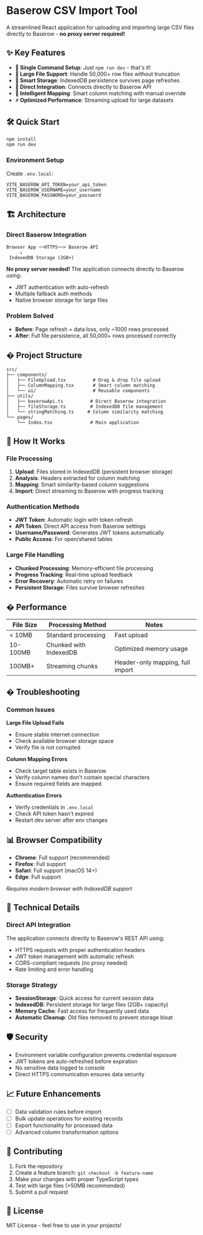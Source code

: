 # Baserow CSV Import Tool

A streamlined React application for uploading and importing large CSV files directly to Baserow - **no proxy server required!**

## ✨ Key Features

- **🚀 Single Command Setup**: Just `npm run dev` - that's it!
- **📁 Large File Support**: Handle 50,000+ row files without truncation
- **💾 Smart Storage**: IndexedDB persistence survives page refreshes  
- **🔄 Direct Integration**: Connects directly to Baserow API
- **🎯 Intelligent Mapping**: Smart column matching with manual override
- **⚡ Optimized Performance**: Streaming upload for large datasets

## 🛠 Quick Start

```bash
npm install
npm run dev
```

### Environment Setup

Create `.env.local`:
```env
VITE_BASEROW_API_TOKEN=your_api_token
VITE_BASEROW_USERNAME=your_username  
VITE_BASEROW_PASSWORD=your_password
```

## 🏗 Architecture

### Direct Baserow Integration
```
Browser App ──HTTPS──> Baserow API
     ↓
 IndexedDB Storage (2GB+)
```

**No proxy server needed!** The application connects directly to Baserow using:
- JWT authentication with auto-refresh
- Multiple fallback auth methods
- Native browser storage for large files

### Problem Solved
- **Before**: Page refresh = data loss, only ~1000 rows processed
- **After**: Full file persistence, all 50,000+ rows processed correctly

## � Project Structure

```
src/
├── components/
│   ├── FileUpload.tsx          # Drag & drop file upload
│   ├── ColumnMapping.tsx       # Smart column matching
│   └── ui/                     # Reusable components
├── utils/
│   ├── baserowApi.ts          # Direct Baserow integration
│   ├── fileStorage.ts         # IndexedDB file management  
│   └── stringMatching.ts     # Column similarity matching
└── pages/
    └── Index.tsx              # Main application
```

## 🔧 How It Works

### File Processing
1. **Upload**: Files stored in IndexedDB (persistent browser storage)
2. **Analysis**: Headers extracted for column matching
3. **Mapping**: Smart similarity-based column suggestions
4. **Import**: Direct streaming to Baserow with progress tracking

### Authentication Methods
- **JWT Token**: Automatic login with token refresh
- **API Token**: Direct API access from Baserow settings
- **Username/Password**: Generates JWT tokens automatically
- **Public Access**: For open/shared tables

### Large File Handling
- **Chunked Processing**: Memory-efficient file processing
- **Progress Tracking**: Real-time upload feedback
- **Error Recovery**: Automatic retry on failures
- **Persistent Storage**: Files survive browser refreshes

## � Performance

| File Size | Processing Method | Notes |
|-----------|------------------|-------|
| < 10MB | Standard processing | Fast upload |
| 10-100MB | Chunked with IndexedDB | Optimized memory usage |
| 100MB+ | Streaming chunks | Header-only mapping, full import |

## � Troubleshooting

### Common Issues

**Large File Upload Fails**
- Ensure stable internet connection
- Check available browser storage space
- Verify file is not corrupted

**Column Mapping Errors**  
- Check target table exists in Baserow
- Verify column names don't contain special characters
- Ensure required fields are mapped

**Authentication Errors**
- Verify credentials in `.env.local`
- Check API token hasn't expired
- Restart dev server after env changes

## 📊 Browser Compatibility

- **Chrome**: Full support (recommended)
- **Firefox**: Full support  
- **Safari**: Full support (macOS 14+)
- **Edge**: Full support

*Requires modern browser with IndexedDB support*

## 🔄 Technical Details

### Direct API Integration
The application connects directly to Baserow's REST API using:
- HTTPS requests with proper authentication headers
- JWT token management with automatic refresh
- CORS-compliant requests (no proxy needed)
- Rate limiting and error handling

### Storage Strategy
- **SessionStorage**: Quick access for current session data
- **IndexedDB**: Persistent storage for large files (2GB+ capacity)
- **Memory Cache**: Fast access for frequently used data
- **Automatic Cleanup**: Old files removed to prevent storage bloat

## 🛡 Security

- Environment variable configuration prevents credential exposure
- JWT tokens are auto-refreshed before expiration
- No sensitive data logged to console
- Direct HTTPS communication ensures data security

## 📈 Future Enhancements

- [ ] Data validation rules before import
- [ ] Bulk update operations for existing records
- [ ] Export functionality for processed data
- [ ] Advanced column transformation options

## 🤝 Contributing

1. Fork the repository
2. Create a feature branch: `git checkout -b feature-name`
3. Make your changes with proper TypeScript types
4. Test with large files (>50MB recommended)
5. Submit a pull request

## 📄 License

MIT License - feel free to use in your projects!